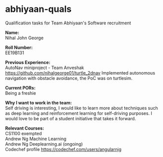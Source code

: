 # abhiyaan-quals
Qualification tasks for Team Abhiyaan's Software recruitment

<b>Name:</b><br>
Nihal John George

<b>Roll Number:</b><br>
EE19B131

<b>Previous Experience:</b><br>
AutoNav miniproject - Team Anveshak https://github.com/nihalgeorge01/turtle_2dnav
Implemented autonomous navigation with obstacle avoidance, the PoC was on turtlesim.

<b>Current PORs:</b><br>
Being a freshie

<b>Why I want to work in the team:</b><br>
Self driving is interesting, I would like to learn more about techniques such as deep learning and reinforcement learning for self-driving purposes. I would love to be part of a student initiative that takes it forward.

<b>Relevant Courses:</b><br>
CS1100 exempted<br>
Andrew Ng Machine Learning<br>
Andrew Ng Deeplearning.ai (ongoing)<br>
Codechef profile https://codechef.com/users/angularnjg
